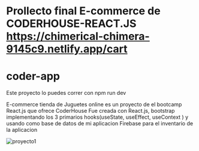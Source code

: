 # Prollecto final E-commerce de CODERHOUSE-REACT.JS https://chimerical-chimera-9145c9.netlify.app/cart

# coder-app

Este proyecto lo puedes correr con 
npm run dev

E-commerce tienda de Juguetes online es un proyecto de el bootcamp React.js
que ofrece CoderHouse
Fue creada con React.js, bootstrap implementando los 3 primarios hooks(useState, useEffect, useContext )
y usando como base de datos de mi aplicacion Firebase para el inventario de la aplicacion


![proyecto1](https://user-images.githubusercontent.com/101303440/212457860-003bae86-1c06-4b74-ab2d-3ed9fac4088d.jpg)
